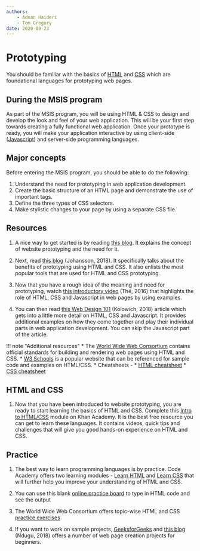 ```yaml
---
authors:
    - Adnan Haideri
    - Tom Gregory
date: 2020-09-23
---
```

# Prototyping

You should be familiar with the basics of [HTML][html] and [CSS][css] which are foundational languages for prototyping web pages.

[html]:https://www.w3schools.com/html/html_intro.asp
[css]:https://www.w3schools.com/css/css_intro.asp

## During the MSIS program

As part of the MSIS program, you will be using HTML & CSS to design and develop the look and feel of your web application. This will be your first step towards creating a fully functional web application. Once your prototype is ready, you will make your application interactive by using client-side ([Javascript][javascript]) and server-side programming languages.

[javascript]:https://www.w3schools.com/js/DEFAULT.asp
## Major concepts

Before entering the MSIS program, you should be able to do the following:

1. Understand the need for prototyping in web application development.
2. Create the basic structure of an HTML page and demonstrate the use of important tags.
3. Define the three types of CSS selectors.
4. Make stylistic changes to your page by using a separate CSS file.



## Resources

1. A nice way to get started is by reading [this blog][experienceux]. It explains the concept of website prototyping and the need for it.

[experienceux]:https://www.experienceux.co.uk/faqs/what-is-a-website-prototype/#:~:text=A%20website%20prototype%20can%20be,like%20when%20it%20goes%20live.&text=However%2C%20typically%20when%20people%20talk,such%20as%20drop%20down%20menus.

2. Next, read [this blog][johansson] (Johansson, 2018). It specifically talks about the benefits of prototyping using HTML and CSS. It also enlists the most popular tools that are used for HTML and CSS prototyping.

[johansson]:https://medium.com/@andreas.johansson.dev/do-you-find-yourself-designing-the-same-screen-over-and-over-html-prototyping-may-help-f87d45787e11

3. Now that you have a rough idea of the meaning and need for prototyping, watch  [this introductory video](https://www.youtube.com/watch?v=gT0Lh1eYk78) (Thé, 2016) that highlights the role of HTML, CSS and Javascript in web pages by using examples.

4. You can then read [this Web Design 101](https://blog.hubspot.com/marketing/web-design-html-css-javascript) (Kolowich, 2018) article which gets into a little more detail on HTML, CSS and Javascript. It provides additional examples on how they come together and play their individual parts in web application development. You can skip the Javascript part of the article.

!!! note "Additional resources"
    * The [World Wide Web Consortium](https://www.w3.org/standards/webdesign/htmlcss) contains official standards for building and rendering web pages using HTML and CSS.
    * [W3 Schools](https://www.w3schools.com/html/default.asp) is a popular website that can be referenced for sample code and examples on HTML/CSS.
    * Cheatsheets -
        * [HTML cheatsheet](https://htmlcheatsheet.com/)
        * [CSS cheatsheet](https://www.codecademy.com/learn/learn-css/modules/learn-css-selectors-visual-rules/cheatsheet)

## HTML and CSS

1. Now that you have been introduced to website prototyping, you are ready to start learning the basics of HTML and CSS. Complete this [Intro to HTML/CSS](https://www.khanacademy.org/computing/computer-programming/html-css) module on Khan Academy. It is the best free resource you can get to learn these languages. It contains videos, quick tips and challenges that will give you good hands-on experience on HTML and CSS.

## Practice

1. The best way to learn programming languages is by practice. Code Academy offers two learning modules - [Learn HTML](https://www.codecademy.com/learn/learn-html) and [Learn CSS](https://www.codecademy.com/learn/learn-css) that will further help you improve your understanding of HTML and CSS.

2. You can use this blank [online practice board](https://www.practiceboard.com/) to type in HTML code and see the output

3. The World Wide Web Consortium offers topic-wise HTML and CSS [practice exercises](https://www.w3resource.com/html-css-exercise/index.php)

4. If you want to work on sample projects, [GeeksforGeeks](https://www.geeksforgeeks.org/top-10-projects-for-beginners-to-practice-html-and-css-skills/) and [this blog](https://medium.com/@avicndugu/projects-to-practice-html-css-skills-for-beginners-8b9ed67a7dd1) (Ndugu, 2018) offers a number of web page creation projects for beginners.
